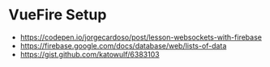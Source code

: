 # VueFire Setup

- https://codepen.io/jorgecardoso/post/lesson-websockets-with-firebase
- https://firebase.google.com/docs/database/web/lists-of-data
- https://gist.github.com/katowulf/6383103
